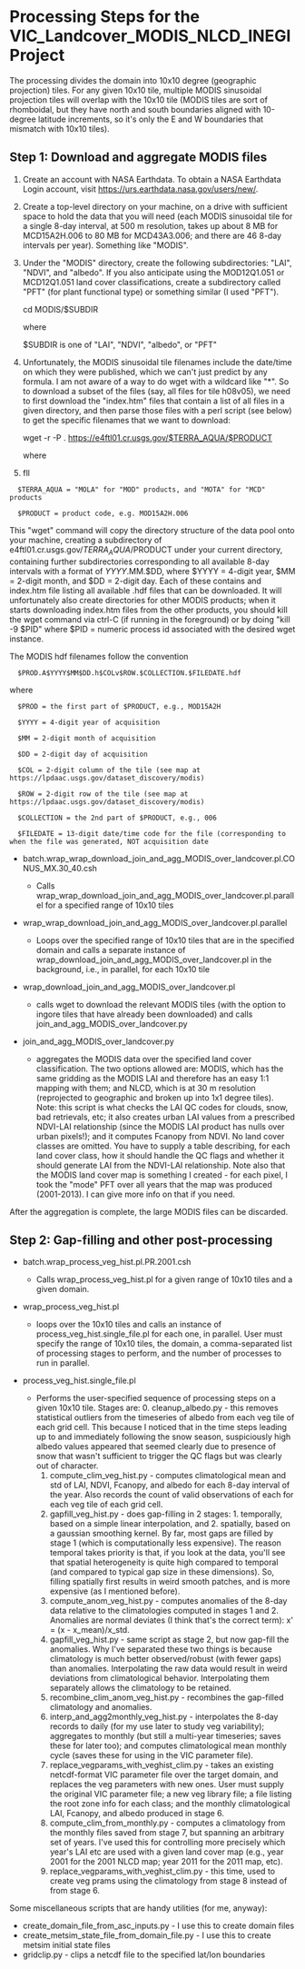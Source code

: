 # Processing Steps for the VIC_Landcover_MODIS_NLCD_INEGI Project

The processing divides the domain into 10x10 degree (geographic projection) tiles.  For any given 10x10 tile, multiple MODIS sinusoidal projection tiles will overlap with the 10x10 tile (MODIS tiles are sort of rhomboidal, but they have north and south boundaries aligned with 10-degree latitude increments, so it's only the E and W boundaries that mismatch with 10x10 tiles).

## Step 1: Download and aggregate MODIS files

1. Create an account with NASA Earthdata. To obtain a NASA Earthdata Login account, visit https://urs.earthdata.nasa.gov/users/new/.

2. Create a top-level directory on your machine, on a drive with sufficient space to hold the data that you will need (each MODIS sinusoidal tile for a single 8-day interval, at 500 m resolution, takes up about 8 MB for MCD15A2H.006 to 80 MB for MCD43A3.006; and there are 46 8-day intervals per year). Something like "MODIS".

3. Under the "MODIS" directory, create the following subdirectories: "LAI", "NDVI", and "albedo". If you also anticipate using the MOD12Q1.051 or MCD12Q1.051 land cover classifications, create a subdirectory called "PFT" (for plant functional type) or something similar (I used "PFT").

      cd MODIS/$SUBDIR

   where

      $SUBDIR is one of "LAI", "NDVI", "albedo", or "PFT"

4. Unfortunately, the MODIS sinusoidal tile filenames include the date/time on which they were published, which we can't just predict by any formula. I am not aware of a way to do wget with a wildcard like "*". So to download a subset of the files (say, all files for tile h08v05), we need to first download the "index.htm" files that contain a list of all files in a given directory, and then parse those files with a perl script (see below) to get the specific filenames that we want to download:

      wget -r -P . https://e4ftl01.cr.usgs.gov/$TERRA_AQUA/$PRODUCT

   where

  100. fll

      $TERRA_AQUA = "MOLA" for "MOD" products, and "MOTA" for "MCD" products

      $PRODUCT = product code, e.g. MOD15A2H.006

   This "wget" command will copy the directory structure of the data pool onto your machine, creating a subdirectory of e4ftl01.cr.usgs.gov/$TERRA_AQUA/$PRODUCT under your current directory, containing further subdirectories corresponding to all available 8-day intervals with a format of $YYYY.$MM.$DD, where $YYYY = 4-digit year, $MM = 2-digit month, and $DD = 2-digit day. Each of these contains and index.htm file listing all available .hdf files that can be downloaded. It will unfortunately also create directories for other MODIS products; when it starts downloading index.htm files from the other products, you should kill the wget command via ctrl-C (if running in the foreground) or by doing "kill -9 $PID" where $PID = numeric process id associated with the desired wget instance.

   The MODIS hdf filenames follow the convention

      $PROD.A$YYYY$MM$DD.h$COLv$ROW.$COLLECTION.$FILEDATE.hdf

   where

      $PROD = the first part of $PRODUCT, e.g., MOD15A2H

      $YYYY = 4-digit year of acquisition

      $MM = 2-digit month of acquisition

      $DD = 2-digit day of acquisition

      $COL = 2-digit column of the tile (see map at https://lpdaac.usgs.gov/dataset_discovery/modis)

      $ROW = 2-digit row of the tile (see map at https://lpdaac.usgs.gov/dataset_discovery/modis)

      $COLLECTION = the 2nd part of $PRODUCT, e.g., 006

      $FILEDATE = 13-digit date/time code for the file (corresponding to when the file was generated, NOT acquisition date

 - batch.wrap_wrap_download_join_and_agg_MODIS_over_landcover.pl.CONUS_MX.30_40.csh
   - Calls wrap_wrap_download_join_and_agg_MODIS_over_landcover.pl.parallel for a specified range of 10x10 tiles

 - wrap_wrap_download_join_and_agg_MODIS_over_landcover.pl.parallel
   - Loops over the specified range of 10x10 tiles that are in the specified domain and calls a separate instance of wrap_download_join_and_agg_MODIS_over_landcover.pl in the background, i.e., in parallel, for each 10x10 tile

 - wrap_download_join_and_agg_MODIS_over_landcover.pl
   - calls wget to download the relevant MODIS tiles (with the option to ingore tiles that have already been downloaded) and calls join_and_agg_MODIS_over_landcover.py

 - join_and_agg_MODIS_over_landcover.py
   - aggregates the MODIS data over the specified land cover classification.  The two options allowed are: MODIS, which has the same gridding as the MODIS LAI and therefore has an easy 1:1 mapping with them; and NLCD, which is at 30 m resolution (reprojected to geographic and broken up into 1x1 degree tiles).  Note: this script is what checks the LAI QC codes for clouds, snow, bad retrievals, etc; it also creates urban LAI values from a prescribed NDVI-LAI relationship (since the MODIS LAI product has nulls over urban pixels!); and it computes Fcanopy from NDVI.  No land cover classes are omitted.  You have to supply a table describing, for each land cover class, how it should handle the QC flags and whether it should generate LAI from the NDVI-LAI relationship.  Note also that the MODIS land cover map is something I created - for each pixel, I took the "mode" PFT over all years that the map was produced (2001-2013).  I can give more info on that if you need.

After the aggregation is complete, the large MODIS files can be discarded.

## Step 2: Gap-filling and other post-processing

 - batch.wrap_process_veg_hist.pl.PR.2001.csh
   - Calls wrap_process_veg_hist.pl for a given range of 10x10 tiles and a given domain.

 - wrap_process_veg_hist.pl
   - loops over the 10x10 tiles and calls an instance of process_veg_hist.single_file.pl for each one, in parallel. User must specify the range of 10x10 tiles, the domain, a comma-separated list of processing stages to perform, and the number of processes to run in parallel.

 - process_veg_hist.single_file.pl
   - Performs the user-specified sequence of processing steps on a given 10x10 tile.  Stages are:
     0. cleanup_albedo.py - this removes statistical outliers from the timeseries of albedo from each veg tile of each grid cell.  This because I noticed that in the time steps leading up to and immediately following the snow season, suspiciously high albedo values appeared that seemed clearly due to presence of snow that wasn't sufficient to trigger the QC flags but was clearly out of character.
     1. compute_clim_veg_hist.py - computes climatological mean and std of LAI, NDVI, Fcanopy, and albedo for each 8-day interval of the year.  Also records the count of valid observations of each for each veg tile of each grid cell.
     2. gapfill_veg_hist.py - does gap-filling in 2 stages: 1. temporally, based on a simple linear interpolation, and 2. spatially, based on a gaussian smoothing kernel.  By far, most gaps are filled by stage 1 (which is computationally less expensive).  The reason temporal takes priority is that, if you look at the data, you'll see that spatial heterogeneity is quite high compared to temporal (and compared to typical gap size in these dimensions).  So, filling spatially first results in weird smooth patches, and is more expensive (as I mentioned before).
     3. compute_anom_veg_hist.py - computes anomalies of the 8-day data relative to the climatologies computed in stages 1 and 2.  Anomalies are normal deviates (I think that's the correct term): x' = (x - x_mean)/x_std.
     4. gapfill_veg_hist.py - same script as stage 2, but now gap-fill the anomalies.  Why I've separated these two things is because climatology is much better observed/robust (with fewer gaps) than anomalies.  Interpolating the raw data would result in weird deviations from climatological behavior.  Interpolating them separately allows the climatology to be retained.
     5. recombine_clim_anom_veg_hist.py - recombines the gap-filled climatology and anomalies.
     6. interp_and_agg2monthly_veg_hist.py - interpolates the 8-day records to daily (for my use later to study veg variability); aggregates to monthly (but still a multi-year timeseries; saves these for later too); and computes climatological mean monthly cycle (saves these for using in the VIC parameter file).
     7. replace_vegparams_with_veghist_clim.py - takes an existing netcdf-format VIC parameter file over the target domain, and replaces the veg parameters with new ones.  User must supply the original VIC parameter file; a new veg library file; a file listing the root zone info for each class; and the monthly climatological LAI, Fcanopy, and albedo produced in stage 6.
     8. compute_clim_from_monthly.py - computes a climatology from the monthly files saved from stage 7, but spanning an arbitrary set of years.  I've used this for controlling more precisely which year's LAI etc are used with a given land cover map (e.g., year 2001 for the 2001 NLCD map; year 2011 for the 2011 map, etc).
     9. replace_vegparams_with_veghist_clim.py - this time, used to create veg prams using the climatology from stage 8 instead of from stage 6.

Some miscellaneous scripts that are handy utilities (for me, anyway):
 - create_domain_file_from_asc_inputs.py - I use this to create domain files
 - create_metsim_state_file_from_domain_file.py - I use this to create metsim initial state files
 - gridclip.py - clips a netcdf file to the specified lat/lon boundaries

